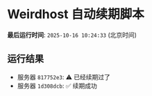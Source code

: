 # Weirdhost 自动续期脚本

**最后运行时间**: `2025-10-16 10:24:33` (北京时间)

## 运行结果

- 服务器 `817752e3`: ⚠️ 已经续期过了
- 服务器 `1d308dcb`: ✅ 续期成功
